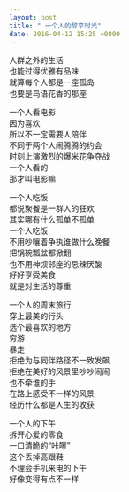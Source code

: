 ```yaml
---
layout: post
title: " 一个人的醇享时光"
date: 2016-04-12 15:25 +0800
---
```

人群之外的生活  
也能过得优雅有品味  
就算每个人都是一座孤岛  
也要是鸟语花香的那座  

一个人看电影  
因为喜欢  
所以不一定需要人陪伴  
不同于两个人闹腾腾的约会  
时刻上演激烈的爆米花争夺战  
一个人看的  
那才叫电影嘛  

一个人吃饭  
都说聚餐是一群人的狂欢  
其实哪有什么孤单不孤单  
一个人吃饭  
不用吵嚷着争执谁做什么晚餐  
把锅碗瓢盆都掀翻  
也不用神烦邻座的忌辣厌酸  
好好享受美食  
就是对生活的尊重  

一个人的周末旅行  
穿上最美的行头  
选个最喜欢的地方  
穷游  
暴走  
拒绝为与同伴路径不一致发飙  
拒绝在美好的风景里吵吵闹闹  
也不牵谁的手  
在路上感受不一样的风景  
经历什么都是人生的收获  

一个人的下午  
拆开心爱的零食  
一口清脆的“咔嚓”  
这个丢掉高跟鞋  
不理会手机来电的下午  
好像变得有点不一样
